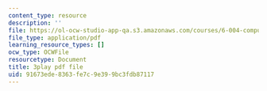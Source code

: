 ```yaml
---
content_type: resource
description: ''
file: https://ol-ocw-studio-app-qa.s3.amazonaws.com/courses/6-004-computation-structures-spring-2017/91673ede8363fe7c9e399bc3fdb87117_swdDzsfFflo.pdf
file_type: application/pdf
learning_resource_types: []
ocw_type: OCWFile
resourcetype: Document
title: 3play pdf file
uid: 91673ede-8363-fe7c-9e39-9bc3fdb87117
---
```

